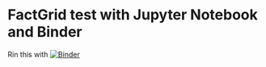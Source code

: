 # FactGrid test with Jupyter Notebook and Binder


Rin this with 
[![Binder](https://mybinder.org/badge_logo.svg)](https://mybinder.org/v2/gh/salgo60/FactGrid/master?urlpath=%2Flab)
